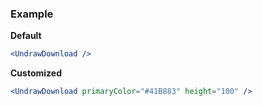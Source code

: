### Example

**Default**
```jsx
<UndrawDownload />
```

**Customized**
```jsx
<UndrawDownload primaryColor="#41B883" height="100" />
```
